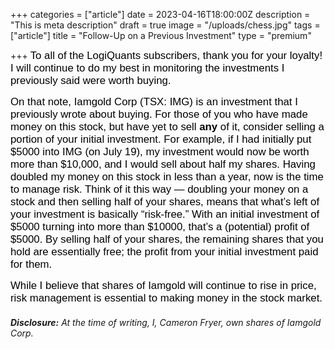 +++
categories = ["article"]
date = 2023-04-16T18:00:00Z
description = "This is meta description"
draft = true
image = "/uploads/chess.jpg"
tags = ["article"]
title = "Follow-Up on a Previous Investment"
type = "premium"

+++
<span style="color:black"><span style="font-family:Arial; font-size:1.2em;">To all of the LogiQuants subscribers, thank you for your loyalty! I will continue to do my best in monitoring the investments I previously said were worth buying.</span></span>

<span style="color:black"><span style="font-family:Arial; font-size:1.2em;">On that note, Iamgold Corp (TSX: IMG) is an investment that I previously wrote about buying. For those of you who have made money on this stock, but have yet to sell **any** of it, consider selling a portion of your initial investment. For example, if I had initially put $5000 into IMG (on July 19), my investment would now be worth more than $10,000, and I would sell about half my shares. Having doubled my money on this stock in less than a year, now is the time to manage risk. Think of it this way — doubling your money on a stock and then selling half of your shares, means that what’s left of your investment is basically “risk-free.” With an initial investment of $5000 turning into more than $10000, that’s a (potential) profit of $5000. By selling half of your shares, the remaining shares that you hold are essentially free; the profit from your initial investment paid for them.</span></span>

<span style="color:black"><span style="font-family:Arial; font-size:1.2em;">While I believe that shares of Iamgold will continue to rise in price, risk management is essential to making money in the stock market.</span></span>

###### **Disclosure:** At the time of writing, I, Cameron Fryer, own shares of Iamgold Corp.